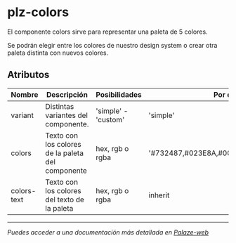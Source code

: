 # plz-colors

El componente colors sirve para representar una paleta de 5 colores.

Se podrán elegir entre los colores de nuestro design system o crear otra paleta distinta con nuevos colores.

## Atributos

| Nombre | Descripción | Posibilidades | Por defecto |
| --- | --- | --- | --- |
| variant | Distintas variantes del componente. | 'simple' - 'custom' | 'simple' |
| colors | Texto con los colores de la paleta del componente | hex, rgb o rgba | '#732487,#023E8A,#0077B6,#0096C7,#a7b3e9' |
| colors-text | Texto con los colores del texto de la paleta | hex, rgb o rgba | inherit |


--------------------------------------------------------------------------------------------------------------

*Puedes acceder a una documentación más detallada en [Palaze-web](https://palaze-pablodiazjorge.netlify.app/)*
